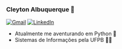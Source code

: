 ### Cleyton Albuquerque 👋

[![Gmail](https://img.shields.io/badge/Gmail-D14836?style=flat-square&logo=gmail&logoColor=white)](mailto:cleyton.albuquerque@dcx.ufpb.br)
[![LinkedIn](https://img.shields.io/badge/LinkedIn-0077B5?style=flat-square&logo=linkedin&logoColor=white)](https://www.linkedin.com/in/cleytonalbu)

- Atualmente me aventurando em Python 🐍
- Sistemas de Informações pela UFPB 👨‍💻


<!--
## Tecnologias
![Java](https://img.shields.io/badge/Java-ED8B00?style=for-the-badge&logo=java&logoColor=white)
![Spring Boot](https://img.shields.io/badge/Spring_Boot-F2F4F9?style=for-the-badge&logo=spring-boot)
![Angular](https://img.shields.io/badge/Angular-DD0031?style=for-the-badge&logo=angular&logoColor=white)
![Typescript](https://img.shields.io/badge/Typescript-3178C6?style=for-the-badge&logo=typescript&logoColor=white)
![Javascript](https://img.shields.io/badge/Javascript-F7DF1E?style=for-the-badge&logo=javascript&logoColor=black)
![HTML](https://img.shields.io/badge/HTML-E34F26?style=for-the-badge&logo=html5&logoColor=white)
![CSS](https://img.shields.io/badge/CSS-1572B6?style=for-the-badge&logo=css3&logoColor=white)
![Python](https://img.shields.io/badge/Python-3776AB?style=for-the-badge&logo=python&logoColor=white)
--->

<div align="left">
  
 </div>
